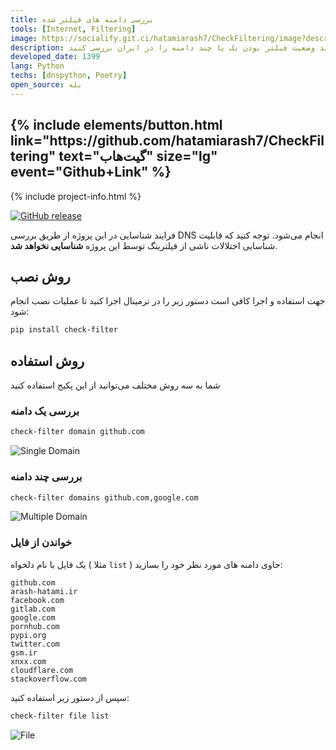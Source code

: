 ```yaml
---
title: بررسی دامنه های فیلتر شده
tools: [ّInternet, Filtering]
image: https://socialify.git.ci/hatamiarash7/CheckFiltering/image?description=1&font=KoHo&language=1&owner=1&pattern=Circuit%20Board&theme=Dark
description: با استفاده از این پروژه می‌توانید وضعیت فیلتر بودن یک یا چند دامنه را در ایران بررسی کنید.
developed_date: 1399
lang: Python
techs: [dnspython, Poetry]
open_source: بله
---
```


<h2 class="center">
{% include elements/button.html link="https://github.com/hatamiarash7/CheckFiltering" text="گیت‌هاب" size="lg" event="Github+Link" %}
</h2>

{% include project-info.html %}

[![GitHub release](https://img.shields.io/github/v/release/hatamiarash7/CheckFiltering.svg)](https://GitHub.com/hatamiarash7/CheckFiltering/releases/)

فرایند شناسایی در این پروژه از طریق بررسی DNS انجام می‌شود. توجه کنید که قابلیت شناسایی اختلالات ناشی از فیلترینگ توسط این پروژه **شناسایی نخواهد شد**.

## روش نصب

جهت استفاده و اجرا کافی است دستور زیر را در ترمینال اجرا کنید تا عملیات نصب انجام شود:

```bash
pip install check-filter
```

## روش استفاده

شما به سه روش مختلف می‌توانید از این پکیج استفاده کنید

### بررسی یک دامنه

```bash
check-filter domain github.com
```

![Single Domain](https://github.com/hatamiarash7/CheckFiltering/raw/master/.github/single.png)

### بررسی چند دامنه

```bash
check-filter domains github.com,google.com
```

![Multiple Domain](https://github.com/hatamiarash7/CheckFiltering/raw/master/.github/multiple.png)

### خواندن از فایل

یک فایل با نام دلخواه ( مثلا `list` ) حاوی دامنه های مورد نظر خود را بسازید:

```text
github.com
arash-hatami.ir
facebook.com
gitlab.com
google.com
pornhub.com
pypi.org
twitter.com
gsm.ir
xnxx.com
cloudflare.com
stackoverflow.com
```

سپس از دستور زیر استفاده کنید:

```bash
check-filter file list
```

![File](https://github.com/hatamiarash7/CheckFiltering/raw/master/.github/file.png)
